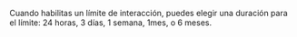 Cuando habilitas un límite de interacción, puedes elegir una duración para el límite: 24 horas, 3 días, 1 semana, 1mes, o 6 meses.
